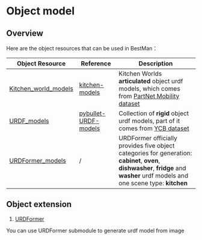 # Object model

## Overview

Here are the object resources that can be used in BestMan：

| Object Resource   |  Reference | Description |
| -------- | -------- | -------- |
| [Kitchen_world_models](https://github.com/starry521/Kitchen_world_models/tree/e3b15702a11d9aa7f409f5eacad88e75ef53b006)  | [kitchen-models](https://github.com/zt-yang/kitchen-models/tree/64f1a7696c6517cf9b7681ad21b02404364e33f5) | Kitchen Worlds **articulated** object urdf models, which comes from [PartNet Mobility dataset](https://sapien.ucsd.edu/browse)
| [URDF_models](https://github.com/yding25/URDF_models/tree/4f5c0f342b202f9aeaec95d53b138d87e213f2c9)  | [pybullet-URDF-models](https://github.com/ChenEating716/pybullet-URDF-models) | Collection of **rigid** object urdf models, part of it comes from [YCB dataset](http://ycb-benchmarks.s3-website-us-east-1.amazonaws.com/)
| [URDFormer_models](https://drive.google.com/file/d/1aP6-XEzAGtmEBiDXangddSJ_IcvERlA4/view) | / | URDFormer officially provides five object categories for generation: **cabinet**, **oven**, **dishwasher**, **fridge** and **washer** urdf models and one scene type: **kitchen**

## Object extension

1. [URDFormer](../../../DigitalTwin/urdformer/README.md)

You can use URDFormer submodule to generate urdf model from image